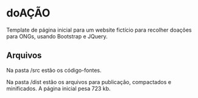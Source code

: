 # doAÇÃO

Template de página inicial para um website fictício para recolher doações para ONGs, usando Bootstrap e JQuery. 

## Arquivos

Na pasta /src estão os código-fontes.

Na pasta /dist estão os arquivos para publicação, compactados e minificados. A página inicial pesa 723 kb.